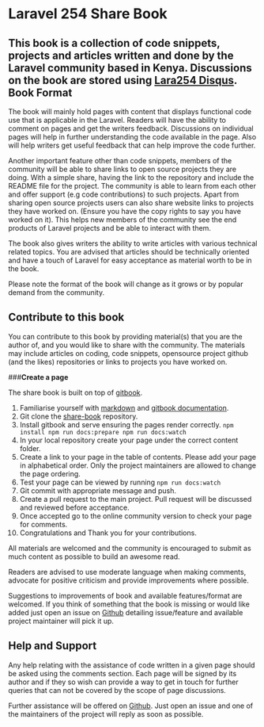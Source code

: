 **Laravel 254 Share Book**
======================

This book is a collection of code snippets, projects and articles written and done by the Laravel community based in Kenya. Discussions on the book are stored using [Lara254 Disqus](https://lara254.disqus.com).
Book Format
-------------
The book will mainly hold pages with content that displays functional code use that is applicable in the Laravel. Readers will have the ability to comment on pages and get the writers feedback. Discussions on individual pages will help in further understanding the code available in the page. Also will help writers get useful feedback that can help improve the code further.

Another important feature other than code snippets, members of the community will be able to share links to open source projects they are doing. With a simple share, having the link to the repository and include the README file for the project. The community is able to learn from each other and offer support (e.g code contributions) to such projects. Apart from sharing open source projects users can also share website links to projects they have worked on. (Ensure you have the copy rights to say you have worked on it). This helps new members of the community see the end products of Laravel projects and be able to interact with them.

The book also gives writers the ability to write articles with various technical related topics. You are advised that articles should be technically oriented and have a touch of Laravel for easy acceptance as material worth to be in the book.

Please note the format of the book will change as it grows or by popular demand from the community.

Contribute to this book
--------------------------------
You can contribute to this book by providing material(s) that you are the author of, and you would like to share with the community. The materials may include articles on coding, code snippets, opensource project github (and the likes) repositories or links to projects you have worked on. 

###**Create a page**

The share book is built on top of [gitbook](https://www.gitbook.com). 
 1. Familiarise yourself with [markdown](https://guides.github.com/features/mastering-markdown/) and [gitbook documentation](http://help.gitbook.com/).
 2. Git clone the [share-book](https://github.com/Laravel254/share-book) repository. 
 3. Install gitbook and serve ensuring the pages render correctly. 
			`npm install
			 npm run docs:prepare
			 npm run docs:watch`
 4. In your local repository create your page under the correct content folder.
 5. Create a link to your page in the table of contents. Please add your page in alphabetical order. Only the project maintainers are allowed to change the page ordering.
 6. Test your page can be viewed by running `npm run docs:watch`
 7. Git commit with appropriate message and push. 
 8. Create a pull request to the main project. Pull request will be discussed and reviewed before acceptance.
 9. Once accepted go to the online community version to check your page for comments. 
 10. Congratulations and Thank you for your contributions.

All materials are welcomed and the community is encouraged to submit as much content as possible to build an awesome read.

Readers are advised to use moderate language when making comments, advocate for positive criticism and provide improvements where possible.

Suggestions to improvements of book and available features/format are welcomed. If you think of something that the book is missing or would like added just open an issue on [Github](https://github.com/Laravel254/share-book) detailing issue/feature and available project maintainer will pick it up.

Help and Support
----------------
Any help relating with the assistance of code written in a given page should be asked using the comments section.  Each page will be signed by its author and if they so wish can provide a way to get in touch for further queries that can not be covered by the scope of page discussions.

Further assistance will be offered on [Github](https://github.com/Laravel254/share-book). Just open an issue and one of the maintainers of the project will reply as soon as possible.

